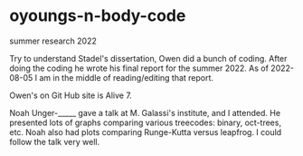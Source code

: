 # oyoungs-n-body-code
summer research 2022

Try to understand Stadel's dissertation, Owen did a bunch of 
coding.  After doing the coding he wrote his final report
for the summer 2022.  As of 2022-08-05 I am in the middle
of reading/editing that report.

Owen's on Git Hub site is Alive 7.

Noah Unger-_____ gave a talk at M. Galassi's institute, and I 
attended.  He presented lots of graphs comparing various treecodes:
binary, oct-trees, etc.  Noah also had plots comparing Runge-Kutta
versus leapfrog.  I could follow the talk very well.

